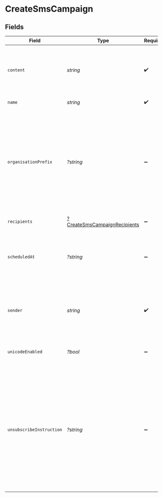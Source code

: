 # CreateSmsCampaign


## Fields

| Field                                                                                                                                                                                                                                                                                                                                 | Type                                                                                                                                                                                                                                                                                                                                  | Required                                                                                                                                                                                                                                                                                                                              | Description                                                                                                                                                                                                                                                                                                                           | Example                                                                                                                                                                                                                                                                                                                               |
| ------------------------------------------------------------------------------------------------------------------------------------------------------------------------------------------------------------------------------------------------------------------------------------------------------------------------------------- | ------------------------------------------------------------------------------------------------------------------------------------------------------------------------------------------------------------------------------------------------------------------------------------------------------------------------------------- | ------------------------------------------------------------------------------------------------------------------------------------------------------------------------------------------------------------------------------------------------------------------------------------------------------------------------------------- | ------------------------------------------------------------------------------------------------------------------------------------------------------------------------------------------------------------------------------------------------------------------------------------------------------------------------------------- | ------------------------------------------------------------------------------------------------------------------------------------------------------------------------------------------------------------------------------------------------------------------------------------------------------------------------------------- |
| `content`                                                                                                                                                                                                                                                                                                                             | *string*                                                                                                                                                                                                                                                                                                                              | :heavy_check_mark:                                                                                                                                                                                                                                                                                                                    | Content of the message. The **maximum characters used per SMS is 160**, if used more than that, it will be counted as more than one SMS<br/>                                                                                                                                                                                          | Get a discount by visiting our NY store and saying : Happy Spring!                                                                                                                                                                                                                                                                    |
| `name`                                                                                                                                                                                                                                                                                                                                | *string*                                                                                                                                                                                                                                                                                                                              | :heavy_check_mark:                                                                                                                                                                                                                                                                                                                    | Name of the campaign                                                                                                                                                                                                                                                                                                                  | Spring Promo Code                                                                                                                                                                                                                                                                                                                     |
| `organisationPrefix`                                                                                                                                                                                                                                                                                                                  | *?string*                                                                                                                                                                                                                                                                                                                             | :heavy_minus_sign:                                                                                                                                                                                                                                                                                                                    | A recognizable prefix will ensure your audience knows who you are. Recommended by U.S. carriers. This will be added as your Brand Name before the message content. **Prefer verifying maximum length of 160 characters including this prefix in message content to avoid multiple sending of same sms.**                              | MyCompany                                                                                                                                                                                                                                                                                                                             |
| `recipients`                                                                                                                                                                                                                                                                                                                          | [?CreateSmsCampaignRecipients](../../models/shared/CreateSmsCampaignRecipients.md)                                                                                                                                                                                                                                                    | :heavy_minus_sign:                                                                                                                                                                                                                                                                                                                    | N/A                                                                                                                                                                                                                                                                                                                                   |                                                                                                                                                                                                                                                                                                                                       |
| `scheduledAt`                                                                                                                                                                                                                                                                                                                         | *?string*                                                                                                                                                                                                                                                                                                                             | :heavy_minus_sign:                                                                                                                                                                                                                                                                                                                    | UTC date-time on which the campaign has to run (YYYY-MM-DDTHH:mm:ss.SSSZ). **Prefer to pass your timezone in date-time format for accurate result.**<br/>                                                                                                                                                                             | 2017-05-05T12:30:00+02:00                                                                                                                                                                                                                                                                                                             |
| `sender`                                                                                                                                                                                                                                                                                                                              | *string*                                                                                                                                                                                                                                                                                                                              | :heavy_check_mark:                                                                                                                                                                                                                                                                                                                    | Name of the sender. **The number of characters is limited to 11 for alphanumeric characters and 15 for numeric characters**<br/>                                                                                                                                                                                                      | MyShop                                                                                                                                                                                                                                                                                                                                |
| `unicodeEnabled`                                                                                                                                                                                                                                                                                                                      | *?bool*                                                                                                                                                                                                                                                                                                                               | :heavy_minus_sign:                                                                                                                                                                                                                                                                                                                    | Format of the message. It indicates whether the content should be treated as unicode or not.<br/>                                                                                                                                                                                                                                     | true                                                                                                                                                                                                                                                                                                                                  |
| `unsubscribeInstruction`                                                                                                                                                                                                                                                                                                              | *?string*                                                                                                                                                                                                                                                                                                                             | :heavy_minus_sign:                                                                                                                                                                                                                                                                                                                    | Instructions to unsubscribe from future communications. Recommended by U.S. carriers. Must include **STOP** keyword. This will be added as instructions after the end of message content. **Prefer verifying maximum length of 160 characters including this instructions in message content to avoid multiple sending of same sms.** | send Stop if you want to unsubscribe.                                                                                                                                                                                                                                                                                                 |